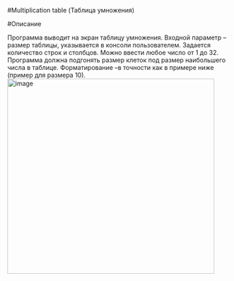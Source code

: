 #Multiplication table (Таблица умножения)

#Описание

Программа выводит на экран таблицу умножения.
Входной параметр – размер таблицы, указывается в консоли пользователем.
Задается количество строк и столбцов. Можно ввести любое число от 1 до 32.
Программа должна подгонять размер клеток под размер наибольшего числа в таблице.
Форматирование –в точности как в примере ниже (пример для размера 10).
   <img width="468" height="442" alt="image" src="https://github.com/user-attachments/assets/7be13fe7-8a9b-4960-bbbb-ea2b3f53c090" />
 
